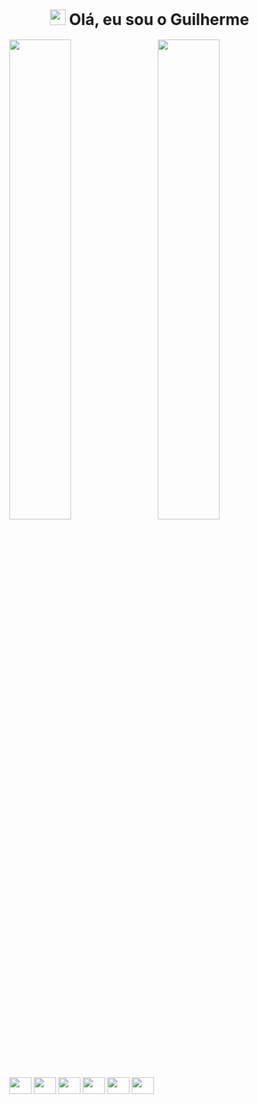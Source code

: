 <h1 align="center"> 
<img src="https://media.giphy.com/media/hvRJCLFzcasrR4ia7z/giphy.gif" width="28">
Olá, eu sou o Guilherme
</h1>

<div>
  <img align="left"  width="47%"  src="https://github-readme-stats.vercel.app/api?username=GuilhermeYm&show_icons=true&theme=tokyonight" />
  <img align="right" width="47%" src="https://github-readme-stats.vercel.app/api/top-langs/?username=GuilhermeYm&layout=compact&theme=tokyonight" />
</div>

<br clear="both"/>

##


<div>
  <img src="https://cdn.jsdelivr.net/gh/devicons/devicon@latest/icons/javascript/javascript-original.svg" width="40" height="30" align="center"/>
  <img src="https://cdn.jsdelivr.net/gh/devicons/devicon@latest/icons/python/python-original.svg"  width="40" height="30" align="center"/>
  <img src="https://cdn.jsdelivr.net/gh/devicons/devicon@latest/icons/react/react-original.svg" width="40" height="30" align="center"/>
  <img src="https://cdn.jsdelivr.net/gh/devicons/devicon@latest/icons/html5/html5-original.svg"  width="40" height="30" align="center"/>
  <img src="https://cdn.jsdelivr.net/gh/devicons/devicon@latest/icons/css3/css3-original.svg" width="40" height="30" align="center"/>
  <img src="https://cdn.jsdelivr.net/gh/devicons/devicon@latest/icons/nextjs/nextjs-original.svg" width="40" height="30" align="center"/>
          
</div>
